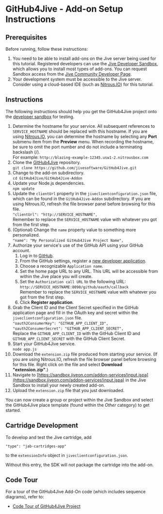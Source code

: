 # GitHub4Jive - Add-on Setup Instructions

## Prerequisites

Before running, follow these instructions:

1. You need to be able to install add-ons on the Jive server being used for this tutorial. Registered developers can use the [Jive Developer Sandbox](https://sandbox.jiveon.com/), which allows you to install most types of add-ons. You can request Sandbox access from the [Jive Community Developer Page](https://community.jivesoftware.com/community/developer).
2. Your development system must be accessible to the Jive server. Consider using a cloud-based IDE (such as [Nitrous.IO](https://www.nitrous.io/)) for this tutorial.


## Instructions

The following instructions should help you get the GitHub4Jive project onto the [developer sandbox](https://sandbox.jiveon.com) for testing.

1.  Determine the hostname for your service. All subsequent references to `SERVICE_HOSTNAME` should be replaced with this hostname. If you are using [Nitrous.IO](https://www.nitrous.io/), you can determine the hostname by selecting any **Port** submenu item from the **Preview** menu. When recording the hostname, be sure to omit the port number and do not include a terminating backslash (/).<br />
    For example: `http://blazing-example-12345.usw1-2.nitrousbox.com`
1.  Clone the [GitHub4Jive](https://github.com/jivesoftware/GitHub4Jive) repository.<br/>
    `git clone https://github.com/jivesoftware/GitHub4Jive.git`
1.  Change to the add-on subdirectory.<br/>
    `cd GitHub4Jive/GitHub4Jive-Addon`
1.  Update your Node.js dependencies.<br/>
    `npm update`
1.  Update the `clientUrl` property in the `jiveclientconfiguration.json` file, which can be found in the `GitHub4Jive-Addon` subdirectory. If you are using Nitrous.IO, refresh the file browser panel before browsing for this file.<br/>
    `"clientUrl": "http://SERVICE_HOSTNAME",`<br/>
    Remember to replace the `SERVICE_HOSTNAME` value with whatever you got from the first step.
1.  (Optional) Change the `name` property value to something more personalized.<br/>
    `"name": "My Personalized GitHub4Jive Project Name",`
1.  Authorize your service's use of the GitHub API using your GitHub account.
    1.  Log in to [GitHub](https://github.com).
    2.  From the GitHub settings, register a [new developer application](https://github.com/settings/applications/new).
    3.  Choose a recognizable `Application name`.
    4.  Set the home page URL to any URL. This URL will be accessible from within the Jive place you will create.
    5.  Set the `Authorization call URL` to the following URL:<br/>
        `http://SERVICE_HOSTNAME:8090/github/oauth/callback`<br/>
        Remember to replace the `SERVICE_HOSTNAME` value with whatever you got from the first step.
    6.  Click **Register application**.
1.  Grab the Client ID and the Client Secret specified in the GitHub application page and fill in the OAuth key and secret within the `jiveclientconfiguration.json` file.<br/>
        `"oauth2ConsumerKey": "GITHUB_APP_CLIENT_ID",`<br/>
        `"oauth2ConsumerSecret": "GITHUB_APP_CLIENT_SECRET",`<br/>
    Replace the `GITHUB_APP_CLIENT_ID` with the GitHub Client ID and `GITHUB_APP_CLIENT_SECRET` with the GitHub Client Secret.
1.  Start your GitHub4Jive service.<br />
    `node app.js`
1.  Download the `extension.zip` file produced from starting your service. (If you are using Nitrous.IO, refresh the file browser panel before browsing for this file. Right click on the file and select **Download "extension.zip"**.)
1.  Navigate to [https://sandbox.jiveon.com/addon-services!input.jspa](https://sandbox.jiveon.com/addon-services!input.jspa) in the Jive Sandbox to install your newly created add-on.
1.  Upload the `extension.zip` file that you just downloaded.

You can now create a group or project within the Jive Sandbox and select the GitHub4Jive place template (found within the *Other* category) to get started.

## Cartridge Development

To develop and test the Jive cartridge, add

    "type": "jab-cartridges-app" 
    
to the `extensionInfo` object in `jiveclientconfiguration.json`.

Without this entry, the SDK will not package the cartridge into the add-on.

## Code Tour

For a tour of the GitHub4Jive Add-On code (which includes sequence diagrams), refer to:

* [Code Tour of GitHub4Jive Project](docs/tour.md)
